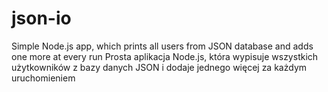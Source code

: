 # json-io 
Simple Node.js app, which prints all users from JSON database and adds one more at every run
Prosta aplikacja Node.js, która wypisuje wszystkich użytkowników z bazy danych JSON i dodaje jednego więcej za każdym uruchomieniem